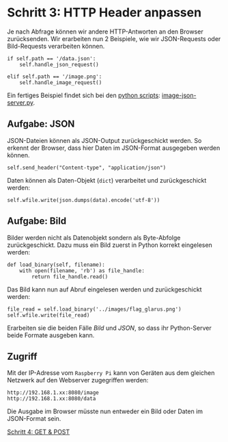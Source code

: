 # Schritt 3: HTTP Header anpassen

Je nach Abfrage können wir andere HTTP-Antworten an den Browser zurücksenden. Wir erarbeiten nun 2 Beispiele, wie wir
JSON-Requests oder Bild-Requests verarbeiten können.


    if self.path == '/data.json':
        self.handle_json_request()

    elif self.path == '/image.png':
        self.handle_image_request()

Ein fertiges Beispiel findet sich bei den [python scripts](../python): [image-json-server.py](../python/image-json-server.py).

## Aufgabe: JSON

JSON-Dateien können als JSON-Output zurückgeschickt werden. So erkennt der Browser, dass hier Daten im JSON-Format ausgegeben werden können.

    self.send_header("Content-type", "application/json")

Daten können als Daten-Objekt (`dict`) verarbeitet und zurückgeschickt werden:

    self.wfile.write(json.dumps(data).encode('utf-8'))

## Aufgabe: Bild

Bilder werden nicht als Datenobjekt sondern als Byte-Abfolge zurückgeschickt. Dazu muss ein Bild zuerst in Python korrekt eingelesen werden:

    def load_binary(self, filename):
        with open(filename, 'rb') as file_handle:
            return file_handle.read()

Das Bild kann nun auf Abruf eingelesen werden und zurückgeschickt werden:

    file_read = self.load_binary('../images/flag_glarus.png')
    self.wfile.write(file_read)

Erarbeiten sie die beiden Fälle *Bild* und *JSON*, so dass ihr Python-Server beide Formate ausgeben kann.

## Zugriff

Mit der IP-Adresse vom `Raspberry Pi` kann von Geräten aus dem gleichen Netzwerk auf den Webserver zugegriffen werden:

    http://192.168.1.xx:8080/image
    http://192.168.1.xx:8080/data

Die Ausgabe im Browser müsste nun entweder ein Bild oder Daten im JSON-Format sein.

[Schritt 4: GET & POST](schritt-4.md)